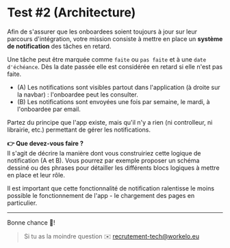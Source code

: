 # Test #2 (Architecture)

Afin de s'assurer que les onboardees soient toujours à jour sur leur parcours d'intégration, votre mission consiste à mettre en place un **système de notification** des tâches en retard.

Une tâche peut être marquée comme `faite` ou `pas faite` et à une `date d'échéance`. Dès la date passée elle est considérée en retard si elle n'est pas faite.

- (A) Les notifications sont visibles partout dans l'application (à droite sur la navbar) : l'onboardee peut les consulter.
- (B) Les notifications sont envoyées une fois par semaine, le mardi, à l'onboardee par email.

Partez du principe que l'app existe, mais qu'il n'y a rien (ni controlleur, ni librairie, etc.) permettant de gérer les notifications.

**👉 Que devez-vous faire ?**\
Il s'agit de décrire la manière dont vous construiriez cette logique de notification (A et B). Vous pourrez par exemple proposer un schéma dessiné ou des phrases pour détailler les différents blocs logiques à mettre en place et leur rôle.

Il est important que cette fonctionnalité de notification ralentisse le moins possible le fonctionnement de l'app - le chargement des pages en particulier.

---
Bonne chance 💪!

> Si tu as la moindre question ✉️ recrutement-tech@workelo.eu
